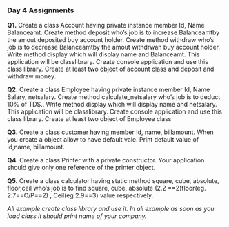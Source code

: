 ### 	Day 4 Assignments 

**Q1.** Create a class Account having private instance member Id, Name Balanceamt. Create method deposit who’s job is to increase Balanceamtby the amout deposited buy account holder. Create method withdraw who’s job is to decrease Balanceamtby the amout  withdrwan buy account holder. Write method display which will display name and Balanceamt. This application will be classlibrary.
Create console application and use this class library. Create at least two object of account class and deposit and withdraw money.

**Q2.** Create a class Employee having private instance member Id, Name Salary, netsalary. Create method calculate_netsalary who’s job is to deduct 10% of TDS.. Write method display which will display name and netsalary. This application will be classlibrary.
Create console application and use this class library. Create at least two object of Employee class 

**Q3.** Create a class customer having member Id, name, billamount. When you create a object allow to have default vale. Print default value of id,name, billamount.

**Q4.** Create a class Printer with a private constructor. Your application should give only one reference of the printer object.

**Q5.** Create a class calculator having  static method square, cube, absolute, floor,ceil who’s job is to find square, cube, absolute (2.2 ==2)floor(eg. 2.7==O/P==2) , Ceil(eg 2.9==3) value respectively.

*All example create class library and use it. In all example as soon as you load class it should print name of your company.*
